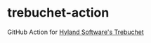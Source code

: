 # trebuchet-action
GitHub Action for [Hyland Software's Trebuchet](https://github.com/hylandsoftware/trebuchet)
